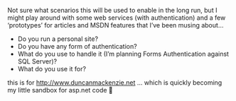 Not sure what scenarios this will be used to enable in the long run, but I might play around with some web services (with authentication) and a few &#8216;prototypes&#8217; for articles and MSDN features that I&#8217;ve been musing about&#8230; 

  * Do you run a personal site?
  * Do you have any form of authentication?
  * What do you use to handle it (I&#8217;m planning Forms Authentication against SQL Server)?
  * What do you use it for?

this is for <http://www.duncanmackenzie.net>&nbsp;&#8230; which is quickly becoming my little sandbox for asp.net code 🙂